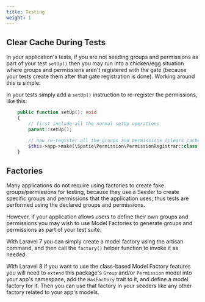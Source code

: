 ```yaml
---
title: Testing
weight: 1
---
```


## Clear Cache During Tests

In your application's tests, if you are not seeding groups and permissions as part of your test `setUp()` then you may run into a chicken/egg situation where groups and permissions aren't registered with the gate (because your tests create them after that gate registration is done). Working around this is simple: 

In your tests simply add a `setUp()` instruction to re-register the permissions, like this:

```php
    public function setUp(): void
    {
        // first include all the normal setUp operations
        parent::setUp();

        // now re-register all the groups and permissions (clears cache and reloads relations)
        $this->app->make(\Spatie\Permission\PermissionRegistrar::class)->registerPermissions();
    }
```

## Factories

Many applications do not require using factories to create fake groups/permissions for testing, because they use a Seeder to create specific groups and permissions that the application uses; thus tests are performed using the declared groups and permissions.

However, if your application allows users to define their own groups and permissions you may wish to use Model Factories to generate groups and permissions as part of your test suite.

With Laravel 7 you can simply create a model factory using the artisan command, and then call the `factory()` helper function to invoke it as needed.

With Laravel 8 if you want to use the class-based Model Factory features you will need to `extend` this package's `Group` and/or `Permission` model into your app's namespace, add the `HasFactory` trait to it, and define a model factory for it. Then you can use that factory in your seeders like any other factory related to your app's models.

